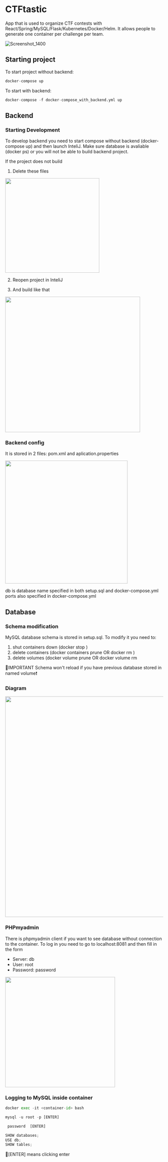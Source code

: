 # CTFtastic

App that is used to organize CTF contests with React/Spring/MySQL/Flask/Kubernetes/Docker/Helm. It allows people to generate one container per challenge per team.


![Screenshot_1400](https://user-images.githubusercontent.com/21158649/210182881-dfa4de16-5ec0-42e1-a8b1-c48a805250ef.png)

## Starting project

To start project without backend:
```python
docker-compose up
```
To start with backend:
```python
docker-compose -f docker-compose_with_backend.yml up
```

## Backend

### Starting Development
To develop backend you need to start compose without backend (docker-compose up) and then launch InteliJ. Make sure database is avaliable (docker ps) or you will not be able to build backend project.

If the project does not build

1. Delete these files
 <img src="https://user-images.githubusercontent.com/21158649/191355069-c24f6d6a-913a-4370-8844-9eec0983c92d.png" width="300">
 
2. Reopen project in InteliJ

3. And build like that
 <img src="https://user-images.githubusercontent.com/21158649/191355310-1bcd1a39-30b3-4c6d-999c-241b406f8efc.png" width="430">
 
### Backend config

It is stored in 2 files: pom.xml and aplication.properties 

<img src="https://user-images.githubusercontent.com/21158649/191355727-2996a422-8066-4c8c-b257-5e661a56372e.png" width="390">

db is database name specified in both setup.sql and docker-compose.yml
ports also specified in docker-compose.yml

## Database

### Schema modification
MySQL database schema is stored in setup.sql. To modify it you need to:

1. shut containers down (docker stop <container-id>)
2. delete containers (docker containers prune OR docker rm <container-id>)
3. delete volumes (docker volume prune OR docker volume rm <volume-name>

🔴IMPORTANT Schema won't reload if you have previous database stored in named volume❗ 

### Diagram
   <img src="https://user-images.githubusercontent.com/21158649/191381745-8949218e-63cf-470f-bc81-6d706831d310.png" width="700">


### PHPmyadmin
  There is phpmyadmin client if you want to see database without connection to the container. To log in you need to go to localhost:8081 and then fill in the form
  - Server: db 
  - User: root
  - Password: password
   <img src="https://user-images.githubusercontent.com/21158649/191350627-f9610001-7a8e-4211-846a-c54cc1efd06a.png" width="350">
   
   ### Logging to MySQL inside container
```python  
docker exec -it <container-id> bash
```
```python 
mysql -u root -p [ENTER]
```
```python 
 password  [ENTER]
 ```
```python 
SHOW databases;
USE db;
SHOW tables;
```
🔴[ENTER] means clicking enter 


  

